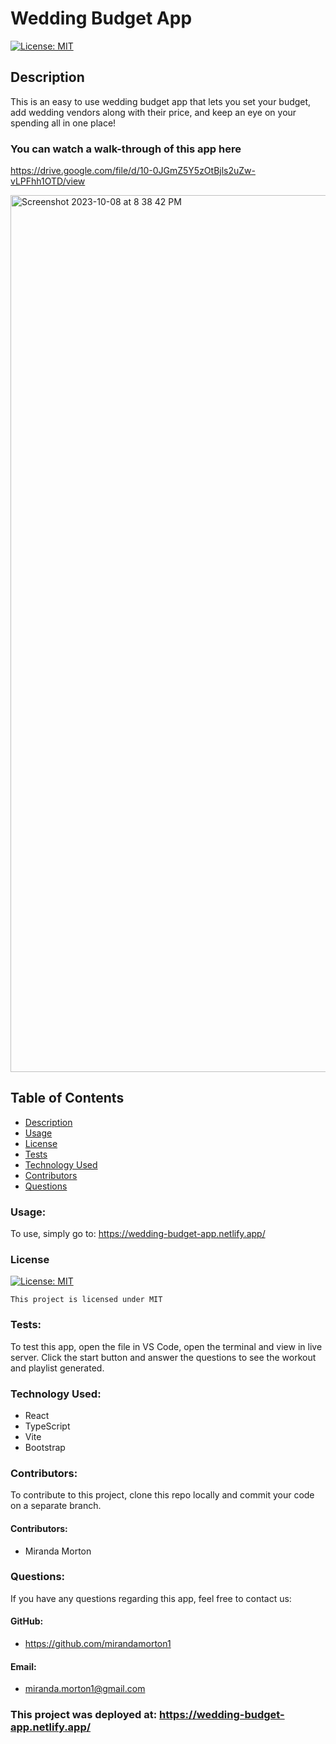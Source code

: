 # Wedding Budget App

[![License: MIT](https://img.shields.io/badge/License-MIT-yellow.svg)](https://opensource.org/licenses/MIT)

## Description

This is an easy to use wedding budget app that lets you set your budget, add wedding vendors along with their price, and keep an eye on your spending all in one place!

### You can watch a walk-through of this app here

https://drive.google.com/file/d/10-0JGmZ5Y5zOtBjls2uZw-vLPFhh1OTD/view

<img width="1403" alt="Screenshot 2023-10-08 at 8 38 42 PM" src="https://github.com/mirandamorton1/wedding-budget/assets/107001559/ff6df69d-6b44-432c-aff8-874e4b9f054b">

## Table of Contents

- [Description](#description)
- [Usage](#usage)
- [License](#license)
- [Tests](#test)
- [Technology Used](#technology-used)
- [Contributors](#contributors)
- [Questions](#questions)

### Usage:

To use, simply go to: https://wedding-budget-app.netlify.app/

### License

[![License: MIT](https://img.shields.io/badge/License-MIT-yellow.svg)](https://opensource.org/licenses/MIT)

`This project is licensed under MIT`

### Tests:

To test this app, open the file in VS Code, open the terminal and view in live server. Click the start button and answer the questions to see the workout and playlist generated.

### Technology Used:

- React
- TypeScript
- Vite
- Bootstrap


### Contributors:

To contribute to this project, clone this repo locally and commit your code on a separate branch.

#### Contributors:

- Miranda Morton

### Questions:

If you have any questions regarding this app, feel free to contact us:

#### GitHub:

- https://github.com/mirandamorton1

#### Email:

- miranda.morton1@gmail.com

### This project was deployed at: https://wedding-budget-app.netlify.app/
